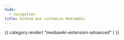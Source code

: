 ```yaml
---
hide:
  - navigation
title: Extend and customize MediaWiki
---
```


{{ category.render( "mediawiki-extension-advanced" ) }}
